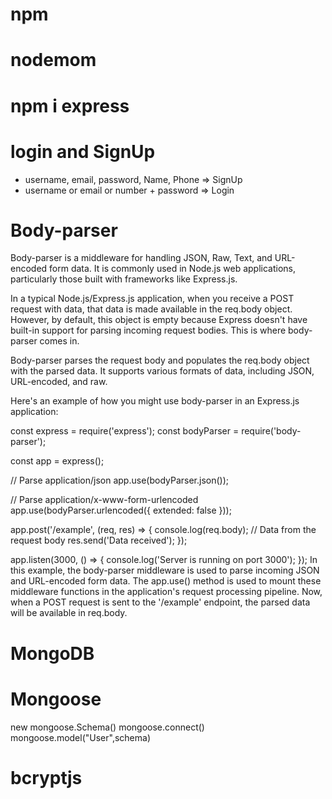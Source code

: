 # npm

# nodemom

# npm i express

# login and SignUp

- username, email, password, Name, Phone => SignUp
- username or email or number + password => Login

# Body-parser

Body-parser is a middleware for handling JSON, Raw, Text, and URL-encoded form data. It is commonly used in Node.js web applications, particularly those built with frameworks like Express.js.

In a typical Node.js/Express.js application, when you receive a POST request with data, that data is made available in the req.body object. However, by default, this object is empty because Express doesn't have built-in support for parsing incoming request bodies. This is where body-parser comes in.

Body-parser parses the request body and populates the req.body object with the parsed data. It supports various formats of data, including JSON, URL-encoded, and raw.

Here's an example of how you might use body-parser in an Express.js application:

const express = require('express');
const bodyParser = require('body-parser');

const app = express();

// Parse application/json
app.use(bodyParser.json());

// Parse application/x-www-form-urlencoded
app.use(bodyParser.urlencoded({ extended: false }));

app.post('/example', (req, res) => {
console.log(req.body); // Data from the request body
res.send('Data received');
});

app.listen(3000, () => {
console.log('Server is running on port 3000');
});
In this example, the body-parser middleware is used to parse incoming JSON and URL-encoded form data. The app.use() method is used to mount these middleware functions in the application's request processing pipeline. Now, when a POST request is sent to the '/example' endpoint, the parsed data will be available in req.body.

# MongoDB

# Mongoose

new mongoose.Schema()
mongoose.connect()
mongoose.model("User",schema)

# bcryptjs
